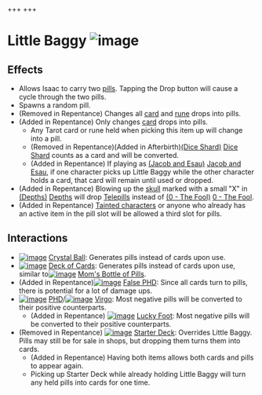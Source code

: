 +++
+++

 # Little Baggy ![image](/image/Little_Baggy.png) 


Effects
---------


* Allows Isaac to carry two [pills](/wiki/Pill "Pill"). Tapping the Drop button will cause a cycle through the two pills.
* Spawns a random pill.
* (Removed in Repentance) Changes all [card](/wiki/Card "Card") and [rune](/wiki/Rune "Rune") drops into pills.
* (Added in Repentance) Only changes [card](/wiki/Card "Card") drops into pills.
	+ Any Tarot card or rune held when picking this item up will change into a pill.
	+ (Removed in Repentance)(Added in Afterbirth)[(Dice Shard)](/wiki/Dice_Shard "Dice Shard") [Dice Shard](/wiki/Dice_Shard "Dice Shard") counts as a card and will be converted.
	+ (Added in Repentance) If playing as  [(Jacob and Esau)](/wiki/Jacob_and_Esau "Jacob and Esau") [Jacob and Esau](/wiki/Jacob_and_Esau "Jacob and Esau"), if one character picks up Little Baggy while the other character holds a card, that card will remain until used or dropped.
* (Added in Repentance) Blowing up the [skull](/wiki/Rocks#Marked_Skulls "Rocks") marked with a small "X" in [(Depths)](/wiki/Depths "Depths") [Depths](/wiki/Depths "Depths") will drop [Telepills](/wiki/Telepills "Telepills") instead of [(0 - The Fool)](/wiki/Cards_and_Runes "0 - The Fool") [0 - The Fool](/wiki/Cards_and_Runes "Cards and Runes").
* (Added in Repentance) [Tainted characters](/wiki/Tainted_Characters "Tainted Characters") or anyone who already has an active item in the pill slot will be allowed a third slot for pills.


Interactions
--------------


* [![image](/image/Crystal_Ball.png)](/wiki/Crystal_Ball "Crystal Ball") [Crystal Ball](/wiki/Crystal_Ball "Crystal Ball"): Generates pills instead of cards upon use.
* [![image](/image/Deck_of_Cards.png)](/wiki/Deck_of_Cards "Deck of Cards") [Deck of Cards](/wiki/Deck_of_Cards "Deck of Cards"): Generates pills instead of cards upon use, similar to[![image](/image/Mom%27s_Bottle_of_Pills.png)](/wiki/Mom%27s_Bottle_of_Pills "Mom's Bottle of Pills") [Mom's Bottle of Pills](/wiki/Mom%27s_Bottle_of_Pills "Mom's Bottle of Pills").
* (Added in Repentance)[![image](/image/False_PHD.png)](/wiki/False_PHD "False PHD") [False PHD](/wiki/False_PHD "False PHD"): Since all cards turn to pills, there is potential for a lot of damage ups.
* [![image](/image/PHD.png)](/wiki/PHD "PHD") [PHD](/wiki/PHD "PHD")/[![image](/image/Virgo.png)](/wiki/Virgo "Virgo") [Virgo](/wiki/Virgo "Virgo"): Most negative pills will be converted to their positive counterparts.
	+ (Added in Repentance) [![image](/image/Lucky_Foot.png)](/wiki/Lucky_Foot "Lucky Foot") [Lucky Foot](/wiki/Lucky_Foot "Lucky Foot"): Most negative pills will be converted to their positive counterparts.
* (Removed in Repentance) [![image](/image/Starter_Deck.png)](/wiki/Starter_Deck "Starter Deck") [Starter Deck](/wiki/Starter_Deck "Starter Deck"): Overrides Little Baggy. Pills may still be for sale in shops, but dropping them turns them into cards.
	+ (Added in Repentance) Having both items allows both cards and pills to appear again.
	+ Picking up Starter Deck while already holding Little Baggy will turn any held pills into cards for one time.


